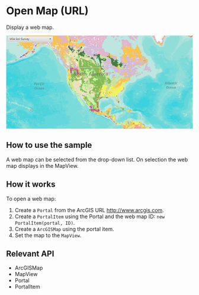# Open Map (URL)

Display a web map.

![](OpenMapURL.png)

## How to use the sample

A web map can be selected from the drop-down list. On selection the web map displays in the MapView.

## How it works

To open a web map:


  1. Create a `Portal` from the ArcGIS URL http://www.arcgis.com.
  2. Create a `PortalItem` using the Portal and the web map ID: `new PortalItem(portal, ID)`.
  3. Create a `ArcGISMap` using the portal item.
  4. Set the map to the `MapView`.


## Relevant API


  * ArcGISMap
  * MapView
  * Portal
  * PortalItem



